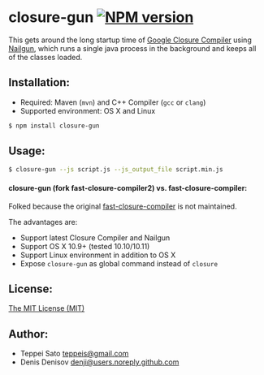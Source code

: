 closure-gun [![NPM version][npm-image]][npm-url]
====

This gets around the long startup time of [Google Closure Compiler](https://developers.google.com/closure/compiler/) using [Nailgun](https://github.com/denji/nailgun), which runs a single java process in the background and keeps all of the classes loaded.

## Installation:

* Required: Maven (`mvn`) and C++ Compiler (`gcc` or `clang`)
* Supported environment: OS X and Linux

```sh
$ npm install closure-gun
```

## Usage:

```sh
$ closure-gun --js script.js --js_output_file script.min.js
```

#### closure-gun (fork fast-closure-compiler2) vs. fast-closure-compiler:

Folked because the original [fast-closure-compiler](https://github.com/evanw/fast-closure-compiler) is not maintained.

The advantages are:

* Support latest Closure Compiler and Nailgun
* Support OS X 10.9+ (tested 10.10/10.11)
* Support Linux environment in addition to OS X
* Expose `closure-gun` as global command instead of `closure`


## License:

[The MIT License (MIT)](http://denji.mit-license.org/)

## Author:

* Teppei Sato <teppeis@gmail.com>
* Denis Denisov <denji@users.noreply.github.com>

[npm-image]: https://img.shields.io/npm/v/closure-gun.svg
[npm-url]: https://npmjs.org/package/closure-gun
